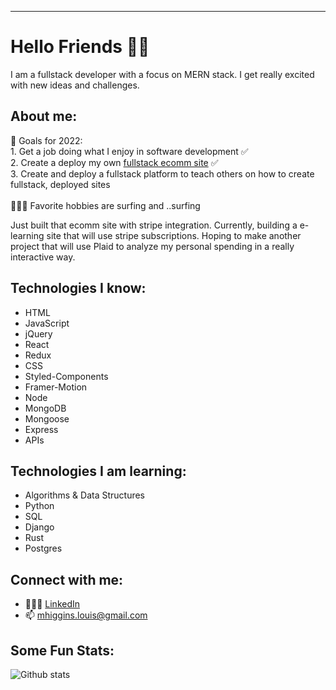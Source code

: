 ---
# Hello Friends 👋🏻

I am a fullstack developer with a focus on MERN stack. I get really excited with new ideas and challenges. 

## About me: 
 🏅  Goals for 2022: <br />
      1. Get a job doing what I enjoy in software development ✅ <br />
      2. Create a deploy my own [fullstack ecomm site](https://www.thesimplecat.com/) ✅ <br />
      3. Create and deploy a fullstack platform to teach others on how to create fullstack, deployed sites <br />
      <br />
  🏄🏼‍♂️  Favorite hobbies are surfing and ..surfing

Just built that ecomm site with stripe integration. Currently, building a e-learning site that will use stripe subscriptions. Hoping to make another project that will use Plaid to analyze my personal spending in a really interactive way.  

## Technologies I know: 
 - HTML
 - JavaScript 
 - jQuery
 - React
 - Redux 
 - CSS
 - Styled-Components 
 - Framer-Motion
 - Node
 - MongoDB
 - Mongoose
 - Express
 - APIs
 
## Technologies I am learning: 
 - Algorithms & Data Structures
 - Python
 - SQL
 - Django 
 - Rust
 - Postgres
 
## Connect with me: 
 - 🙎🏼‍♂️ [LinkedIn](https://www.linkedin.com/in/mhiggie/)
 - 📫  mhiggins.louis@gmail.com 

## Some Fun Stats: 
![Github stats](https://github-readme-stats.vercel.app/api?username=matthewhiggins415)
